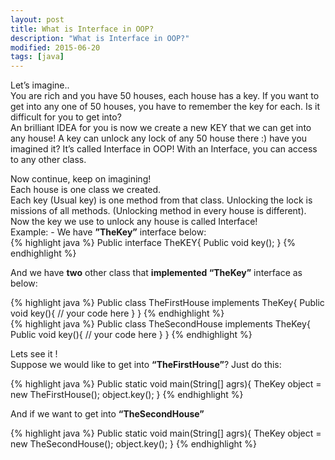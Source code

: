 ```yaml
---
layout: post
title: What is Interface in OOP?
description: "What is Interface in OOP?"
modified: 2015-06-20
tags: [java]
---
```


Let’s imagine.. 
<br>
You are rich and you have 50 houses, each house has a key. If you want to get into any  one of 50 houses, you have to remember the key for each. Is it difficult for you to get into? <br>
An brilliant IDEA for you is now we create a new KEY that we can get into any house! A key can unlock any lock of any 50 house there :) have you imagined it? It’s called Interface in OOP! With an Interface, you can access to any other class.<br>

Now continue, keep on imagining!<br>
Each house is one class we created.<br>
Each key (Usual key) is one method from that class. Unlocking the lock is missions of all methods. (Unlocking method in every house is different).<br>
Now the key we use to unlock any house is called Interface! <br>
Example:  - We have  <b>”TheKey”</b> interface below:
<br>
{% highlight java %}
Public interface TheKEY{
	Public void key();
}
{% endhighlight %}


And we have <b>two</b> other class that <b>implemented “TheKey”</b> interface as below: <br>

{% highlight java %}
Public class TheFirstHouse implements TheKey{
	Public void key(){
	// your code here
	}
}
{% endhighlight %}
<br>
{% highlight java %}
Public class TheSecondHouse implements TheKey{
	Public void key(){
	// your code here
	}
}
{% endhighlight %}

Lets see it ! <br>
Suppose we would like to get into <b>“TheFirstHouse”</b>? Just do this: <br>

{% highlight java %}
Public static void main(String[] agrs){
	TheKey object = new TheFirstHouse();
	object.key();
}
{% endhighlight %}

And if we want to get into <b>“TheSecondHouse”</b> <br>

{% highlight java %}
Public static void main(String[] agrs){
	TheKey object = new TheSecondHouse();
	object.key();
}
{% endhighlight %}
